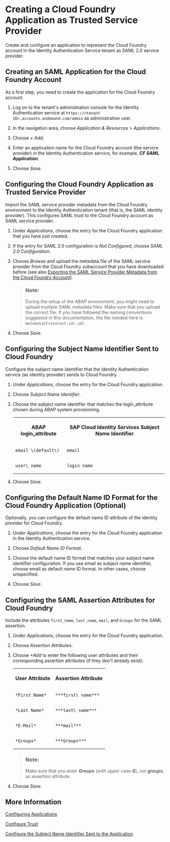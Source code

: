 <!-- loiobfc537a69b4a40368729831fb0efa9f3 -->

# Creating a Cloud Foundry Application as Trusted Service Provider

Create and configure an application to represent the Cloud Foundry account in the Identity Authentication Service tenant as SAML 2.0 service provider.



<a name="loiobfc537a69b4a40368729831fb0efa9f3__section_i5z_z14_cgb"/>

## Creating an SAML Application for the Cloud Foundry Account

As a first step, you need to create the application for the Cloud Foundry account.

1.  Log on to the tenant's administration console for the Identity Authentication service at `https://<tenant ID>.accounts.ondemand.com/admin` as administration user.

2.  In the navigation area, choose *Application & Resources* \> *Applications*.

3.  Choose *\+ Add*.

4.  Enter an application name for the Cloud Foundry account \(the service provider\) in the Identity Authentication service, for example, ***CF SAML Application***.

5.  Choose *Save*.




<a name="loiobfc537a69b4a40368729831fb0efa9f3__section_ch4_5b4_cgb"/>

## Configuring the Cloud Foundry Application as Trusted Service Provider

Import the SAML service provider metadata from the Cloud Foundry environment to the Identity Authentication tenant \(that is, the SAML identity provider\). This configures SAML trust to the Cloud Foundry account as SAML service provider.

1.  Under *Applications*, choose the entry for the Cloud Foundry application that you have just created.

2.  If the entry for SAML 2.0 configuration is *Not Configured*, choose *SAML 2.0 Configuration*.

3.  Choose *Browse* and upload the metadata file of the SAML service provider from the Cloud Foundry subaccount that you have downloaded before \(see also [Exporting the SAML Service Provider Metadata from the Cloud Foundry Account](exporting-the-saml-service-provider-metadata-from-the-cloud-foundry-account-326c830.md)\).

    > ### Note:  
    > During the setup of the ABAP environment, you might need to upload multiple SAML metadata files. Make sure that you upload the correct file. If you have followed the naming conventions suggested in this documentation, the file needed here is `metadataCF<tentant-id>.xml`.

4.  Choose *Save*.




<a name="loiobfc537a69b4a40368729831fb0efa9f3__section_o5j_xbq_cgb"/>

## Configuring the Subject Name Identifier Sent to Cloud Foundry

Configure the subject name identifier that the Identity Authentication service \(as identity provider\) sends to Cloud Foundry.

1.  Under *Applications*, choose the entry for the Cloud Foundry application.

2.  Choose *Subject Name Identifier*.

3.  Choose the subject name identifier that matches the login\_attribute chosen during ABAP system provisioning.


    <table>
    <tr>
    <th valign="top">

    ABAP login\_attribute


    
    </th>
    <th valign="top">

    SAP Cloud Identity Services Subject Name Identifier


    
    </th>
    </tr>
    <tr>
    <td valign="top">
    
        email \(default\)


    
    </td>
    <td valign="top">
    
        email


    
    </td>
    </tr>
    <tr>
    <td valign="top">
    
        user\_name


    
    </td>
    <td valign="top">
    
        login name


    
    </td>
    </tr>
    </table>
    
4.  Choose *Save*.




<a name="loiobfc537a69b4a40368729831fb0efa9f3__section_r4n_ccq_cgb"/>

## Configuring the Default Name ID Format for the Cloud Foundry Application \(Optional\)

Optionally, you can configure the default name ID attribute of the identity provider for Cloud Foundry.

1.  Under *Applications*, choose the entry for the Cloud Foundry application in the Identity Authentication service.

2.  Choose *Default Name ID Format*.

3.  Choose the default name ID format that matches your subject name identifier configuration. If you use email as subject name identifier, choose email as default name ID format. In other cases, choose unspecified.
4.  Choose *Save*.




<a name="loiobfc537a69b4a40368729831fb0efa9f3__section_gyw_hcq_cgb"/>

## Configuring the SAML Assertion Attributes for Cloud Foundry

Include the attributes `first_name`, `last_name`, `mail`, and `Groups` for the SAML assertion.

1.  Under *Applications*, choose the entry for the Cloud Foundry application.

2.  Choose *Assertion Attributes*.

3.  Choose *\+Add* to enter the following user attributes and their corresponding assertion attributes \(if they don't already exist\):


    <table>
    <tr>
    <th valign="top">

    User Attribute


    
    </th>
    <th valign="top">

    Assertion Attribute


    
    </th>
    </tr>
    <tr>
    <td valign="top">
    
        *First Name*


    
    </td>
    <td valign="top">
    
        ***first\_name***


    
    </td>
    </tr>
    <tr>
    <td valign="top">
    
        *Last Name*


    
    </td>
    <td valign="top">
    
        ***last\_name***


    
    </td>
    </tr>
    <tr>
    <td valign="top">
    
        *E-Mail*


    
    </td>
    <td valign="top">
    
        ***mail***


    
    </td>
    </tr>
    <tr>
    <td valign="top">
    
        *Groups*


    
    </td>
    <td valign="top">
    
        ***Groups***


    
    </td>
    </tr>
    </table>
    
    > ### Note:  
    > Make sure that you enter ***Groups*** \(with upper case ***G***\), not ***groups***, as assertion attribute.

4.  Choose *Save*.




<a name="loiobfc537a69b4a40368729831fb0efa9f3__section_vy1_vcq_cgb"/>

## More Information

[Configuring Applications](https://help.sap.com/viewer/6d6d63354d1242d185ab4830fc04feb1/Cloud/en-US/61ad3b0796ca4f5bae706632a29b1418.html)

[Configure Trust](https://help.sap.com/viewer/6d6d63354d1242d185ab4830fc04feb1/Cloud/en-US/f96e4c5930a94d1ba117e05a3f3c30fc.html)

[Configure the Subject Name Identifier Sent to the Application](https://help.sap.com/viewer/6d6d63354d1242d185ab4830fc04feb1/Cloud/en-US/1d020e3a3ba34c43a71fde70bfa6419a.html)

